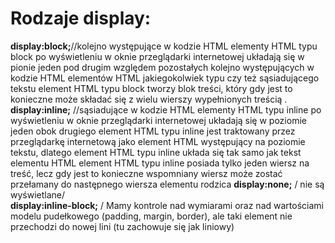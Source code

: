 # Rodzaje display: #
**display:block;**//kolejno występujące w kodzie HTML elementy HTML typu block po wyświetleniu w oknie przeglądarki internetowej układają się w pionie jeden pod drugim względem pozostałych kolejno występujących w kodzie HTML elementów HTML jakiegokolwiek typu czy też sąsiadującego tekstu
element HTML typu block tworzy blok treści, który gdy jest to konieczne może składać się z wielu wierszy wypełnionych treścią .    
**display:inline;** //sąsiadujące w kodzie HTML elementy HTML typu inline po wyświetleniu w oknie przeglądarki internetowej układają się w poziomie jeden obok drugiego
element HTML typu inline jest traktowany przez przeglądarkę internetową jako element HTML występujący na poziomie tekstu, dlatego element HTML typu inline układa się tak samo jak tekst elementu HTML
element HTML typu inline posiada tylko jeden wiersz na treść, lecz gdy jest to konieczne wspomniany wiersz może zostać przełamany do następnego wiersza elementu rodzica
**display:none;** / nie są wyświetlane/  
**display:inline-block;** / Mamy kontrole nad wymiarami oraz nad wartościami modelu pudełkowego (padding, margin, border), ale taki element
nie przechodzi do nowej lini (tu zachowuje się jak liniowy)
